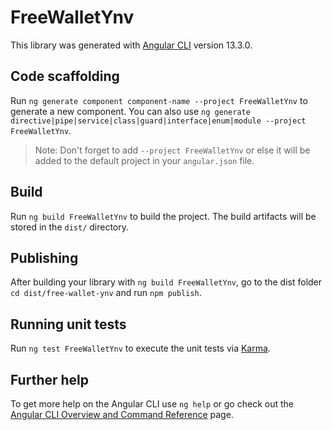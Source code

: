 # FreeWalletYnv

This library was generated with [Angular CLI](https://github.com/angular/angular-cli) version 13.3.0.

## Code scaffolding

Run `ng generate component component-name --project FreeWalletYnv` to generate a new component. You can also use `ng generate directive|pipe|service|class|guard|interface|enum|module --project FreeWalletYnv`.
> Note: Don't forget to add `--project FreeWalletYnv` or else it will be added to the default project in your `angular.json` file. 

## Build

Run `ng build FreeWalletYnv` to build the project. The build artifacts will be stored in the `dist/` directory.

## Publishing

After building your library with `ng build FreeWalletYnv`, go to the dist folder `cd dist/free-wallet-ynv` and run `npm publish`.

## Running unit tests

Run `ng test FreeWalletYnv` to execute the unit tests via [Karma](https://karma-runner.github.io).

## Further help

To get more help on the Angular CLI use `ng help` or go check out the [Angular CLI Overview and Command Reference](https://angular.io/cli) page.
